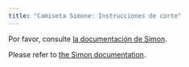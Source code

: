 ```yaml
---
title: "Camiseta Simone: Instrucciones de corte"
---
```


<Note>

Por favor, consulte [la documentación de Simon](/docs/patterns/simon/).

Please refer to [the Simon documentation](/docs/designs/simon/).

</Note>
